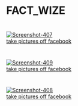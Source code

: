 # FACT_WIZE
<h1></h1>
<a href="ht//ibb.co/q1G282x">
  <img src="https://i.ibb.co/dK9HvH7/Screenshot-407.png" alt="Screenshot-407" border="0"></a><br /><a target='_blank' href='com/'>take pictures off facebook</a><br />
<h1></h1>
<a href="http"><img src="https://i.ibb.co/wQ61Wh1/Screenshot-409.png" alt="Screenshot-409" border="0"></a><br /><a target='_blank' href='m/'>take pictures off facebook</a><br />
<h1></h1>
<a href="httpsjg"><img src="https://i.ibb.co/3vHZrLB/Screenshot-408.png" alt="Screenshot-408" border="0"></a><br /><a target='_blank' href='h.com/'>take pictures off facebook</a><br />
